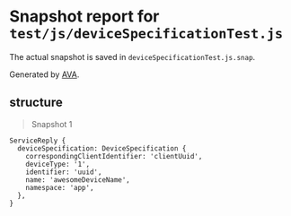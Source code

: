 # Snapshot report for `test/js/deviceSpecificationTest.js`

The actual snapshot is saved in `deviceSpecificationTest.js.snap`.

Generated by [AVA](https://ava.li).

## structure

> Snapshot 1

    ServiceReply {
      deviceSpecification: DeviceSpecification {
        correspondingClientIdentifier: 'clientUuid',
        deviceType: '1',
        identifier: 'uuid',
        name: 'awesomeDeviceName',
        namespace: 'app',
      },
    }
